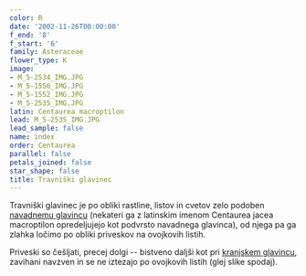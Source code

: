```yaml
---
color: R
date: '2002-11-26T00:00:00'
f_end: '8'
f_start: '6'
family: Asteraceae
flower_type: K
image:
- M_5-2534_IMG.JPG
- M_5-1556_IMG.JPG
- M_5-1552_IMG.JPG
- M_5-2535_IMG.JPG
latin: Centaurea macroptilon
lead: M_5-2535_IMG.JPG
lead_sample: false
name: index
order: Centaurea
parallel: false
petals_joined: false
star_shape: false
title: Travniški glavinec
---
```

Travniški glavinec je po obliki rastline, listov in cvetov zelo podoben [navadnemu glavincu](../CentaureaJacea(NavadniGlavinec)/si_CentaureaJacea(NavadniGlavinec).asp) (nekateri ga z latinskim imenom Centaurea jacea macroptilon opredeljujejo kot podvrsto navadnega glavinca), od njega pa ga zlahka ločimo po obliki priveskov na ovojkovih listih.

Priveski so češljati, precej dolgi -- bistveno daljši kot pri [kranjskem glavincu](../CentaureaCarniola(KranjskiGlavinec)/si_CentaureaCarniola(KranjskiGlavinec).asp), zavihani navzven in se ne iztezajo po ovojkovih listih (glej slike spodaj).
